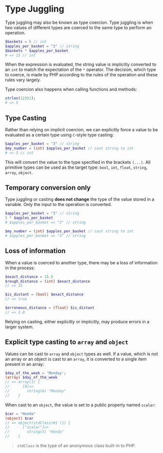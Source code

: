 # Type Juggling

Type juggling may also be known as type coercion.
Type juggling is when two values of different types are coerced to the same type to perform an operation.

```php
$baskets = 5 // int
$apples_per_basket = "3" // string
$baskets * $apples_per_basket
# => 15 // int
```

When the expression is evaluated, the string value is implicitly converted to an `int` to match the expectation of the `*` operator.
The decision, which type to coerce, is made by PHP according to the rules of the operation and these rules vary largely.

Type coercion also happens when calling functions and methods:

```php
strlen(12321);
# => 5
```

## Type Casting

Rather than relying on implicit coercion, we can explicitly force a value to be evaluated as a certain type using `C`-style type casting:

```php
$apples_per_basket = "3" // string
$my_number = (int) $apples_per_basket // cast string to int
# => 3 // int
```

This will convert the value to the type specified in the brackets `(...)`.
All primitive types can be used as the target type: `bool`, `int`, `float`, `string`, `array`, `object`.

## Temporary conversion only

Type juggling or casting **does not change** the type of the value stored in a variable.
Only the input to the operation is converted.

```php
$apples_per_basket = "3" // string
5 * $apples_per_basket
# $apples_per_basket => "3" // string

$my_number = (int) $apples_per_basket // cast string to int
# $apples_per_basket => "3" // string
```

## Loss of information

When a value is coerced to another type, there may be a loss of information in the process:

```php
$exact_distance = 15.5
$rough_distance = (int) $exact_distance
// => 15

$is_distant = (bool) $exact_distance
// => true

$erroneous_distance = (float) $is_distant
// => 1.0
```

Relying on casting, either explicitly or implicitly, may produce errors in a larger system.

## Explicit type casting to `array` and `object`

Values can be cast to `array` and `object` types as well.
If a value, which is not an array or an object is cast to an `array`, it is converted to a single item present in an array:

```php
$day_of_the_week = 'Monday';
(array) $day_of_the_week
// => array(1) {
//      [0]=>
//        string(6) "Monday"
//    }
```

When cast to an `object`, the value is set to a public property named `scalar`:

```php
$car = "Honda"
(object) $car
// => object(stdClass)#1 (1) {
//      ["scalar"]=>
//        string(5) "Honda"
//    }
```

> `stdClass` is the type of an anonymous class built-in to PHP.
